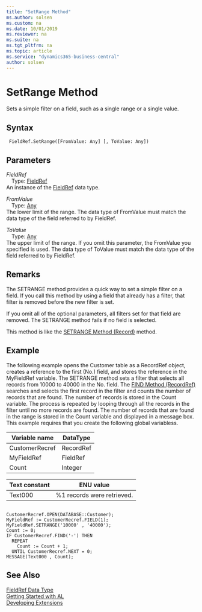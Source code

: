 ```yaml
---
title: "SetRange Method"
ms.author: solsen
ms.custom: na
ms.date: 10/01/2019
ms.reviewer: na
ms.suite: na
ms.tgt_pltfrm: na
ms.topic: article
ms.service: "dynamics365-business-central"
author: solsen
---
```

[//]: # (START>DO_NOT_EDIT)
[//]: # (IMPORTANT:Do not edit any of the content between here and the END>DO_NOT_EDIT.)
[//]: # (Any modifications should be made in the .xml files in the ModernDev repo.)
# SetRange Method
Sets a simple filter on a field, such as a single range or a single value.


## Syntax
```
 FieldRef.SetRange([FromValue: Any] [, ToValue: Any])
```
## Parameters
*FieldRef*  
&emsp;Type: [FieldRef](fieldref-data-type.md)  
An instance of the [FieldRef](fieldref-data-type.md) data type.  

*FromValue*  
&emsp;Type: [Any](../any/any-data-type.md)  
The lower limit of the range. The data type of FromValue must match the data type of the field referred to by FieldRef.
        
*ToValue*  
&emsp;Type: [Any](../any/any-data-type.md)  
The upper limit of the range. If you omit this parameter, the FromValue you specified is used. The data type of ToValue must match the data type of the field referred to by FieldRef.  



[//]: # (IMPORTANT: END>DO_NOT_EDIT)


## Remarks  
The SETRANGE method provides a quick way to set a simple filter on a field.  If you call this method by using a field that already has a filter, that filter is removed before the new filter is set.  
  
If you omit all of the optional parameters, all filters set for that field are removed. The SETRANGE method fails if no field is selected.  
  
 This method is like the [SETRANGE Method \(Record\)](../../methods-auto/record/record-setrange-method.md) method.  
  
## Example  
 The following example opens the Customer table as a RecordRef object, creates a reference to the first \(No.\) field, and stores the reference in the MyFieldRef variable. The SETRANGE method sets a filter that selects all records from 10000 to 40000 in the No. field. The [FIND Method \(RecordRef\)](../../methods-auto/recordref/recordref-find-method.md) searches and selects the first record in the filter and counts the number of records that are found. The number of records is stored in the Count variable. The process is repeated by looping through all the records in the filter until no more records are found. The number of records that are found in the range is stored in the Count variable and displayed in a message box. This example requires that you create the following global variabless.  
  
|Variable name|DataType|  
|-------------------|--------------|  
|CustomerRecref|RecordRef|  
|MyFieldRef|FieldRef|  
|Count|Integer|  
  
|Text constant|ENU value|  
|-------------------|---------------|  
|Text000|%1 records were retrieved.|  
  
```  
  
CustomerRecref.OPEN(DATABASE::Customer);  
MyFieldRef := CustomerRecref.FIELD(1);  
MyFieldRef.SETRANGE('10000' , '40000');  
Count := 0;  
IF CustomerRecref.FIND('-') THEN  
  REPEAT  
    Count := Count + 1;  
  UNTIL CustomerRecref.NEXT = 0;  
MESSAGE(Text000 , Count);  
```  
  
## See Also
[FieldRef Data Type](fieldref-data-type.md)  
[Getting Started with AL](../../devenv-get-started.md)  
[Developing Extensions](../../devenv-dev-overview.md)